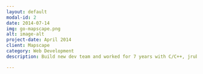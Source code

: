 ```yaml
---
layout: default
modal-id: 2
date: 2014-07-14
img: go-mapscape.png
alt: image-alt
project-date: April 2014
client: Mapscape
category: Web Development
description: Build new dev team and worked for 7 years with C/C++, jruby, ruby, rails on software to automate digital map testing and production processes. I worked on integration projects with major automotive companies to integrate their quality systems and logistics their systems. The maps are used in targets that support the <a href=http://www.nds-association.org target=_blank>NDS digital navigation map standard</a>

---
```

